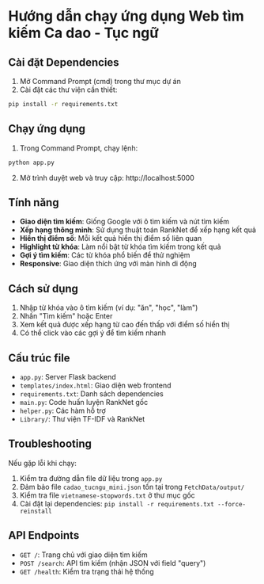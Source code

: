 # Hướng dẫn chạy ứng dụng Web tìm kiếm Ca dao - Tục ngữ

## Cài đặt Dependencies

1. Mở Command Prompt (cmd) trong thư mục dự án
2. Cài đặt các thư viện cần thiết:

```cmd
pip install -r requirements.txt
```

## Chạy ứng dụng

1. Trong Command Prompt, chạy lệnh:

```cmd
python app.py
```

2. Mở trình duyệt web và truy cập: http://localhost:5000

## Tính năng

- **Giao diện tìm kiếm**: Giống Google với ô tìm kiếm và nút tìm kiếm
- **Xếp hạng thông minh**: Sử dụng thuật toán RankNet để xếp hạng kết quả
- **Hiển thị điểm số**: Mỗi kết quả hiển thị điểm số liên quan
- **Highlight từ khóa**: Làm nổi bật từ khóa tìm kiếm trong kết quả
- **Gợi ý tìm kiếm**: Các từ khóa phổ biến để thử nghiệm
- **Responsive**: Giao diện thích ứng với màn hình di động

## Cách sử dụng

1. Nhập từ khóa vào ô tìm kiếm (ví dụ: "ăn", "học", "làm")
2. Nhấn "Tìm kiếm" hoặc Enter
3. Xem kết quả được xếp hạng từ cao đến thấp với điểm số hiển thị
4. Có thể click vào các gợi ý để tìm kiếm nhanh

## Cấu trúc file

- `app.py`: Server Flask backend
- `templates/index.html`: Giao diện web frontend
- `requirements.txt`: Danh sách dependencies
- `main.py`: Code huấn luyện RankNet gốc
- `helper.py`: Các hàm hỗ trợ
- `Library/`: Thư viện TF-IDF và RankNet

## Troubleshooting

Nếu gặp lỗi khi chạy:

1. Kiểm tra đường dẫn file dữ liệu trong `app.py`
2. Đảm bảo file `cadao_tucngu_mini.json` tồn tại trong `FetchData/output/`
3. Kiểm tra file `vietnamese-stopwords.txt` ở thư mục gốc
4. Cài đặt lại dependencies: `pip install -r requirements.txt --force-reinstall`

## API Endpoints

- `GET /`: Trang chủ với giao diện tìm kiếm
- `POST /search`: API tìm kiếm (nhận JSON với field "query")
- `GET /health`: Kiểm tra trạng thái hệ thống
